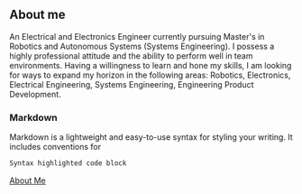 ## About me

An Electrical and Electronics Engineer currently pursuing Master's in Robotics and Autonomous Systems (Systems Engineering). I possess a highly professional attitude and the ability to perform well in team environments. Having a willingness to learn and hone my skills, I am looking for ways to expand my horizon in the following areas: Robotics, Electronics, Electrical Engineering, Systems Engineering, Engineering Product Development.

### Markdown

Markdown is a lightweight and easy-to-use syntax for styling your writing. It includes conventions for

```markdown
Syntax highlighted code block

```

[About Me](/about.md) 
